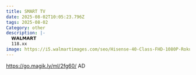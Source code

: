 ```yaml
---
title: SMART TV
date: 2025-08-02T10:05:23.796Z
tags: 2025-08-02
Category: other
description: |-
  𝗪𝗔𝗟𝗠𝗔𝗥𝗧 
  118.xx
image: https://i5.walmartimages.com/seo/Hisense-40-Class-FHD-1080P-Roku-Smart-LED-TV-40H4030F1_5831e88b-726a-4ca4-a369-c394155e0557.fe70047a793a9c6c412f40b20d32af9d.png?odnHeight=2000&odnWidth=2000&odnBg=FFFFFF
---
```

https://go.magik.ly/ml/2fg60/
AD